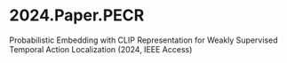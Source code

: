 # 2024.Paper.PECR
Probabilistic Embedding with CLIP Representation for Weakly Supervised Temporal Action Localization (2024, IEEE Access)
